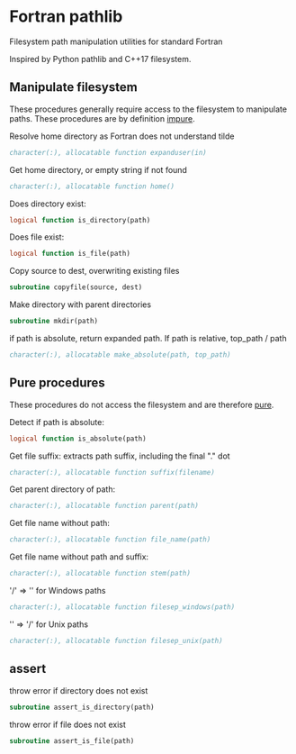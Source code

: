 # Fortran pathlib

Filesystem path manipulation utilities for standard Fortran

Inspired by Python pathlib and C++17 filesystem.

## Manipulate filesystem

These procedures generally require access to the filesystem to manipulate paths.
These procedures are by definition
[impure](https://www.intel.com/content/www/us/en/develop/documentation/fortran-compiler-oneapi-dev-guide-and-reference/top/language-reference/a-to-z-reference/h-to-i/impure.html).

Resolve home directory as Fortran does not understand tilde

```fortran
character(:), allocatable function expanduser(in)
```

Get home directory, or empty string if not found

```fortran
character(:), allocatable function home()
```

Does directory exist:

```fortran
logical function is_directory(path)
```

Does file exist:

```fortran
logical function is_file(path)
```

Copy source to dest, overwriting existing files

```fortran
subroutine copyfile(source, dest)
```

Make directory with parent directories

```fortran
subroutine mkdir(path)
```

if path is absolute, return expanded path. If path is relative, top_path / path

```fortran
character(:), allocatable make_absolute(path, top_path)
```

## Pure procedures

These procedures do not access the filesystem and are therefore
[pure](https://www.intel.com/content/www/us/en/develop/documentation/fortran-compiler-oneapi-dev-guide-and-reference/top/language-reference/a-to-z-reference/o-to-p/pure.html).

Detect if path is absolute:

```fortran
logical function is_absolute(path)
```

Get file suffix: extracts path suffix, including the final "." dot

```fortran
character(:), allocatable function suffix(filename)
```

Get parent directory of path:

```fortran
character(:), allocatable function parent(path)
```

Get file name without path:

```fortran
character(:), allocatable function file_name(path)
```

Get file name without path and suffix:

```fortran
character(:), allocatable function stem(path)
```

'/' => '\' for Windows paths

```fortran
character(:), allocatable function filesep_windows(path)
```

 '\' => '/' for Unix paths

```fortran
character(:), allocatable function filesep_unix(path)
```

## assert

throw error if directory does not exist

```fortran
subroutine assert_is_directory(path)
```

throw error if file does not exist

```fortran
subroutine assert_is_file(path)
```
